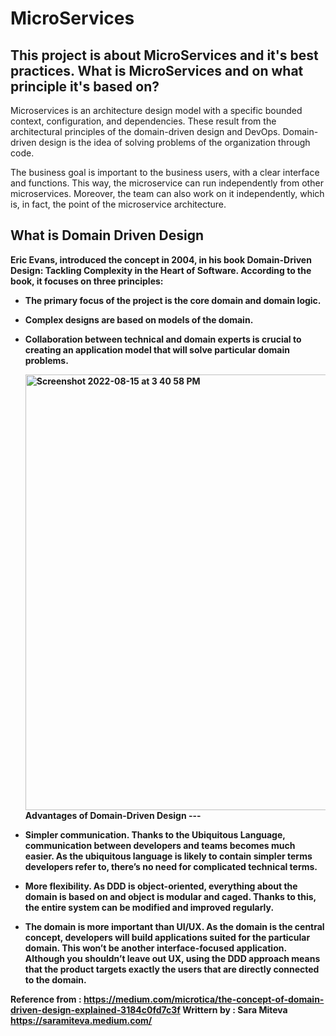 # MicroServices
This project is about MicroServices and it's best practices.
What is MicroServices and on what principle it's based on?
---
Microservices is an architecture design model with a specific bounded context, configuration, and dependencies. These result from the architectural principles of the domain-driven design and DevOps. Domain-driven design is the idea of solving problems of the organization through code.

The business goal is important to the business users, with a clear interface and functions. This way, the microservice can run independently from other microservices. Moreover, the team can also work on it independently, which is, in fact, the point of the microservice architecture.

<b> What is Domain Driven Design <b>
---
Eric Evans, introduced the concept in 2004, in his book Domain-Driven Design: Tackling Complexity in the Heart of Software. According to the book, it focuses on three principles:

* The primary focus of the project is the core domain and domain logic.

* Complex designs are based on models of the domain.

* Collaboration between technical and domain experts is crucial to creating an application model that will solve particular domain problems.

     <img width="697" alt="Screenshot 2022-08-15 at 3 40 58 PM" src="https://user-images.githubusercontent.com/65025980/184621471-9108ad1e-40a6-4090-8143-84676e603d0d.png">
     Advantages of Domain-Driven Design
     ---
* Simpler communication. Thanks to the Ubiquitous Language, communication between developers and teams becomes much easier. As the ubiquitous language is likely to contain simpler terms developers refer to, there’s no need for complicated technical terms.

* More flexibility. As DDD is object-oriented, everything about the domain is based on and object is modular and caged. Thanks to this, the entire system can be modified and improved regularly.

* The domain is more important than UI/UX. As the domain is the central concept, developers will build applications suited for the particular domain. This won’t be another interface-focused application. Although you shouldn’t leave out UX, using the DDD approach means that the product targets exactly the users that are directly connected to the domain.

Reference from : https://medium.com/microtica/the-concept-of-domain-driven-design-explained-3184c0fd7c3f
Writtern by : Sara Miteva 
https://saramiteva.medium.com/
